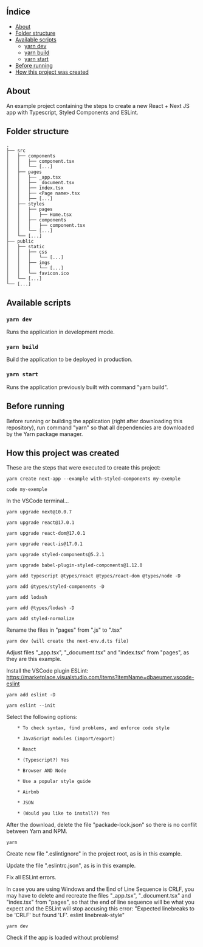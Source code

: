 ## Índice

- [About](#about)
- [Folder structure](#folder-structure)
- [Available scripts](#available-scripts)
  - [yarn dev](#yarn-dev)
  - [yarn build](#yarn-build)
  - [yarn start](#yarn-start)
- [Before running](#before-running)
- [How this project was created](#how-this-project-was-created)

## About

An example project containing the steps to create a new React + Next JS app with Typescript, Styled Components and ESLint.

## Folder structure

```
.
├── src
│   ├── components
│   │   ├── component.tsx
│   │   └── [...]
│   ├── pages
│   │   ├── _app.tsx
│   │   ├── _document.tsx
│   │   ├── index.tsx
│   │   ├── <Page name>.tsx
│   │   ├── [...]
│   ├── styles
│   │   ├── pages
│   │   │   ├── Home.tsx
│   │   ├── components
│   │   │   ├── component.tsx
│   │   └── [...]
│   └── [...]
├── public
│   ├── static
│   │   ├── css
│   │   │   └── [...]
│   │   ├── imgs
│   │   │   └── [...]
│   │   └── favicon.ico
│   └── [...]
└── [...]
```


## Available scripts

### `yarn dev`

Runs the application in development mode.

### `yarn build`

Build the application to be deployed in production.

### `yarn start`

Runs the application previously built with command "yarn build".

## Before running

Before running or building the application (right after downloading this repository), run command "yarn" so that all dependencies are downloaded by the Yarn package manager.

## How this project was created

These are the steps that were executed to create this project:

```
yarn create next-app --example with-styled-components my-exemple

code my-exemple
```

In the VSCode terminal...

```
yarn upgrade next@10.0.7

yarn upgrade react@17.0.1

yarn upgrade react-dom@17.0.1

yarn upgrade react-is@17.0.1 

yarn upgrade styled-components@5.2.1

yarn upgrade babel-plugin-styled-components@1.12.0

yarn add typescript @types/react @types/react-dom @types/node -D

yarn add @types/styled-components -D

yarn add lodash

yarn add @types/lodash -D

yarn add styled-normalize
```

Rename the files in "pages" from ".js" to ".tsx"

```
yarn dev (will create the next-env.d.ts file)
```

Adjust files "_app.tsx", "_document.tsx" and "index.tsx" from "pages", as they are this example.

Install the VSCode plugin ESLint:
https://marketplace.visualstudio.com/items?itemName=dbaeumer.vscode-eslint

```
yarn add eslint -D

yarn eslint --init
```

Select the following options:

```
	* To check syntax, find problems, and enforce code style
	
	* JavaScript modules (import/export)
	
	* React
	
	* (Typescript?) Yes
	
	* Browser AND Node
	
	* Use a popular style guide
	
	* Airbnb
	
	* JSON
	
	* (Would you like to install?) Yes
```
	
After the download, delete the file "packade-lock.json" so there is no conflit between Yarn and NPM.

```
yarn
```

Create new file ".eslintignore" in the project root, as is in this example.

Update the file ".eslintrc.json", as is in this example.

Fix all ESLint errors.

In case you are using Windows and the End of Line Sequence is CRLF, you may have to delete and recreate the files "_app.tsx", "_document.tsx" and "index.tsx" from "pages", so that the end of line sequence will be what you expect and the ESLint will stop accusing this error: "Expected linebreaks to be 'CRLF' but found 'LF'. eslint linebreak-style"

```
yarn dev
```

Check if the app is loaded without problems!



